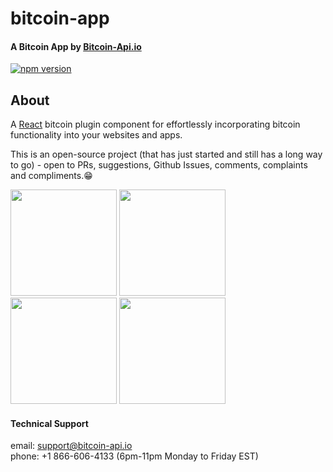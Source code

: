 # bitcoin-app

#### A Bitcoin App by [Bitcoin-Api.io](https://bitcoin-api.io)

[![npm version](https://badge.fury.io/js/bitcoin-app.svg)](https://badge.fury.io/js/bitcoin-app)


## About
A [React](https://reactjs.org/) bitcoin plugin component for effortlessly 
incorporating bitcoin functionality into your websites and apps.

This is an open-source project (that has just started and still has a long way to go) - 
open to PRs, suggestions, Github Issues, comments, complaints and compliments.😁


<p float="left">
  <img src="https://bitcoin-api.s3.amazonaws.com/images/demo/app/app_screenshot_8.png" width="170" />
  <img src="https://bitcoin-api.s3.amazonaws.com/images/demo/app/app_screenshot_4.png" width="170" />
  <img src="https://bitcoin-api.s3.amazonaws.com/images/demo/app/app_screenshot_11.png" width="170" />
  <img src="https://bitcoin-api.s3.amazonaws.com/images/demo/app/app_screenshot_9.png" width="170" />
</p>



#### Technical Support 
email: support@bitcoin-api.io  
phone: +1 866-606-4133 (6pm-11pm Monday to Friday EST)